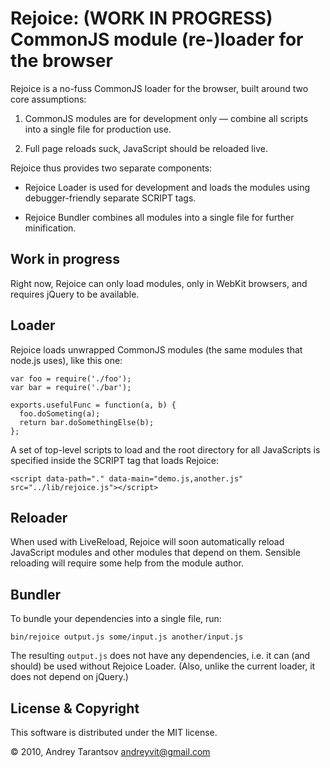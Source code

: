 Rejoice: (WORK IN PROGRESS) CommonJS module (re-)loader for the browser
=======================================================================

Rejoice is a no-fuss CommonJS loader for the browser, built around two core assumptions:

1. CommonJS modules are for development only — combine all scripts into a single file for production use.

2. Full page reloads suck, JavaScript should be reloaded live.

Rejoice thus provides two separate components:

* Rejoice Loader is used for development and loads the modules using debugger-friendly separate SCRIPT tags.

* Rejoice Bundler combines all modules into a single file for further minification.


Work in progress
----------------

Right now, Rejoice can only load modules, only in WebKit browsers, and requires jQuery to be available.


Loader
------

Rejoice loads unwrapped CommonJS modules (the same modules that node.js uses), like this one:

    var foo = require('./foo');
    var bar = require('./bar');

    exports.usefulFunc = function(a, b) {
      foo.doSometing(a);
      return bar.doSomethingElse(b);
    };

A set of top-level scripts to load and the root directory for all JavaScripts is specified inside the SCRIPT tag that loads Rejoice:

    <script data-path="." data-main="demo.js,another.js" src="../lib/rejoice.js"></script>


Reloader
--------

When used with LiveReload, Rejoice will soon automatically reload JavaScript modules and other modules that depend on them. Sensible reloading will require some help from the module author.


Bundler
-------

To bundle your dependencies into a single file, run:

    bin/rejoice output.js some/input.js another/input.js

The resulting `output.js` does not have any dependencies, i.e. it can (and should) be used without Rejoice Loader. (Also, unlike the current loader, it does not depend on jQuery.)


License & Copyright
-------------------

This software is distributed under the MIT license.

© 2010, Andrey Tarantsov <andreyvit@gmail.com>
